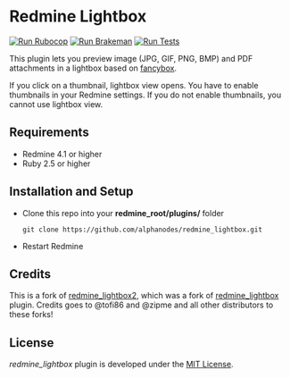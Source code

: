 Redmine Lightbox
================

[![Run Rubocop](https://github.com/AlphaNodes/redmine_lightbox/workflows/Run%20Rubocop/badge.svg)](https://github.com/AlphaNodes/redmine_lightbox/actions/workflows/rubocop.yml) [![Run Brakeman](https://github.com/AlphaNodes/redmine_lightbox/workflows/Run%20Brakeman/badge.svg)](https://github.com/AlphaNodes/redmine_lightbox/actions/workflows/brakeman.yml) [![Run Tests](https://github.com/AlphaNodes/redmine_lightbox/workflows/Tests/badge.svg)](https://github.com/AlphaNodes/redmine_lightbox/actions/workflows/tests.yml)

This plugin lets you preview image (JPG, GIF, PNG, BMP) and PDF attachments in a lightbox based on [fancybox](https://fancyapps.com/fancybox/3/).

If you click on a thumbnail, lightbox view opens. You have to enable thumbnails in your Redmine settings. If you do not enable thumbnails, you cannot use lightbox view.

Requirements
------------

- Redmine 4.1 or higher
- Ruby 2.5 or higher

Installation and Setup
----------------------

- Clone this repo into your **redmine_root/plugins/** folder

  ```shell
  git clone https://github.com/alphanodes/redmine_lightbox.git
  ```

- Restart Redmine

Credits
-------

This is a fork of [redmine_lightbox2](https://github.com/paginagmbh/redmine_lightbox2), which was a fork of [redmine_lightbox](https://github.com/zipme/redmine_lightbox) plugin. Credits goes to @tofi86 and @zipme and all other distributors to these forks!

License
-------

*redmine_lightbox* plugin is developed under the [MIT License](LICENSE).
